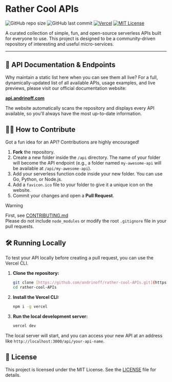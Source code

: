 # Rather Cool APIs

![GitHub repo size](https://img.shields.io/github/repo-size/andrinoff/rather-cool-APIs)
![GitHub last commit](https://img.shields.io/github/last-commit/andrinoff/rather-cool-APIs)
[![Vercel](https://img.shields.io/badge/Vercel-▲-black?logo=vercel)](https://api.andrinoff.com)
[![MIT License](https://img.shields.io/badge/License-MIT-yellow.svg)](https://opensource.org/licenses/MIT)

A curated collection of simple, fun, and open-source serverless APIs built for everyone to use. This project is designed to be a community-driven repository of interesting and useful micro-services.

---

## 🚀 API Documentation & Endpoints

Why maintain a static list here when you can see them all live? For a full, dynamically-updated list of all available APIs, usage examples, and live previews, please visit our official documentation website:

**[api.andrinoff.com](https://api.andrinoff.com)**

The website automatically scans the repository and displays every API available, so you'll always have the most up-to-date information.

## 🧑‍💻 How to Contribute

Got a fun idea for an API? Contributions are highly encouraged!

1.  **Fork** the repository.
2.  Create a new folder inside the `/api` directory. The name of your folder will become the API endpoint (e.g., a folder named `my-awesome-api` will be available at `/api/my-awesome-api`).
3.  Add your serverless function code inside your new folder. You can use Go, Python, or Node.js.
4.  Add a `favicon.ico` file to your folder to give it a unique icon on the website.
5.  Commit your changes and open a **Pull Request**.

> [!WARNING]
> First, see [CONTRIBUTING.md](CONTRIBUTING.md) <br />
> Please do not include `node_modules` or modify the root `.gitignore` file in your pull requests.

## 🛠️ Running Locally

To test your API locally before creating a pull request, you can use the Vercel CLI.

1.  **Clone the repository:**
    ```bash
    git clone [https://github.com/andrinoff/rather-cool-APIs.git](https://github.com/andrinoff/rather-cool-APIs.git)
    cd rather-cool-APIs
    ```

2.  **Install the Vercel CLI:**
    ```bash
    npm i -g vercel
    ```

3.  **Run the local development server:**
    ```bash
    vercel dev
    ```

The local server will start, and you can access your new API at an address like `http://localhost:3000/api/your-api-name`.

## 📜 License

This project is licensed under the MIT License. See the [LICENSE](LICENSE) file for details.
